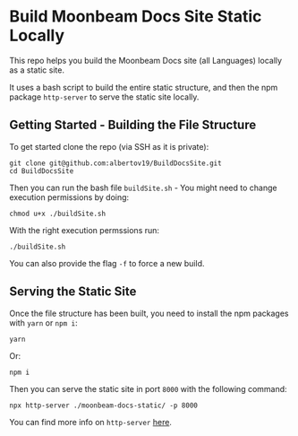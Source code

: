 # Build Moonbeam Docs Site Static Locally

This repo helps you build the Moonbeam Docs site (all Languages) locally as a static site.

It uses a bash script to build the entire static structure, and then the npm package `http-server` to serve the static site locally.

## Getting Started - Building the File Structure

To get started clone the repo (via SSH as it is private):

```
git clone git@github.com:albertov19/BuildDocsSite.git
cd BuildDocsSite
```

Then you can run the bash file `buildSite.sh` - You might need to change execution permissions by doing:

```
chmod u+x ./buildSite.sh
```

With the right execution permssions run:

```
./buildSite.sh
```

You can also provide the flag `-f` to force a new build.

## Serving the Static Site

Once the file structure has been built, you need to install the npm packages with `yarn` or `npm i`:

```
yarn
```

Or:

```
npm i
```

Then you can serve the static site in port `8000` with the following command:

```
npx http-server ./moonbeam-docs-static/ -p 8000
```

You can find more info on `http-server` [here](https://www.npmjs.com/package/http-server).